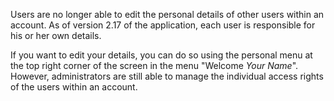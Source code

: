 Users are no longer able to edit the personal details of other users
within an account. As of version 2.17 of the application, each user is
responsible for his or her own details.

If you want to edit your details, you can do so using the personal menu
at the top right corner of the screen in the menu "Welcome *Your Name*".
However, administrators are still able to manage the individual access
rights of the users within an account.
